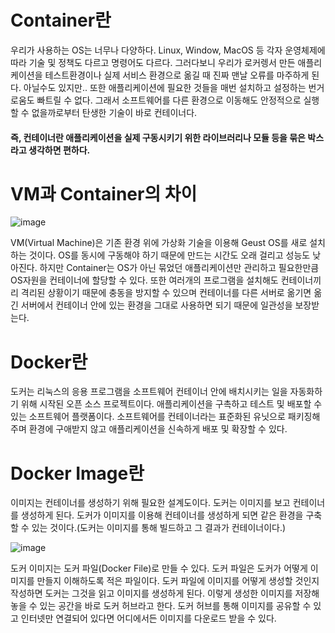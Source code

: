 # Container란
우리가 사용하는 OS는 너무나 다양하다. Linux, Window, MacOS 등 각자 운영체제에 따라 기술 및 정책도 다르고 명령어도 다르다. 그러다보니 우리가 로커렝서 만든 애플리케이션을 테스트환경이나 실제 서비스 환경으로 옮길 때 진짜 맨날 오류를 마주하게 된다. 아닐수도 있지만.. 또한 애플리케이션에 필요한 것들을 매번 설치하고 설정하는 번거로움도 빠트릴 수 없다. 그래서 소프트웨어를 다른 환경으로 이동해도 안정적으로 실행할 수 없을까로부터 탄생한 기술이 바로 컨테이너다.
#### 즉, 컨테이너란 애플리케이션을 실제 구동시키기 위한 라이브러리나 모듈 등을 묶은 박스라고 생각하면 편하다.

# VM과 Container의 차이

![image](https://github.com/OOOIOOOIO/Study-Web-Development/assets/74396651/8086e3a4-23db-46a9-a099-391ba1f70e52)

VM(Virtual Machine)은 기존 환경 위에 가상화 기술을 이용해 Geust OS를 새로 설치하는 것이다. OS를 동시에 구동해야 하기 때문에 만드는 시간도 오래 걸리고 성능도 낮아진다. 하지만 Container는 OS가 아닌 묶었던 애플리케이션만 관리하고 필요한만큼 OS자원을 컨테이너에 할당할 수 있다. 또한 여러개의 프로그램을 설치해도 컨테이너끼리 격리된 상황이기 때문에 충동을 방지할 수 있으며 컨테이너를 다른 서버로 옮기면 옮긴 서버에서 컨테이너 안에 있는 환경을 그대로 사용하면 되기 때문에 일관성을 보장받는다.


# Docker란
도커는 리눅스의 응용 프로그램을 소프트웨어 컨테이너 안에 배치시키는 일을 자동화하기 위해 시작된 오픈 소스 프로젝트이다. 애플리케이션을 구촉하고 테스트 및 배포할 수 있는 소프트웨어 플랫폼이다. 소프트웨어를 컨테이너라는 표준화된 유닛으로 패키징해주며 환경에 구애받지 않고 애플리케이션을 신속하게 배포 및 확장할 수 있다.

# Docker Image란
이미지는 컨테이너를 생성하기 위해 필요한 설계도이다. 도커는 이미지를 보고 컨테이너를 생성하게 된다. 도커가 이미지를 이용해 컨테이너를 생성하게 되면 같은 환경을 구축할 수 있는 것이다.(도커는 이미지를 통해 빌드하고 그 결과가 컨테이너이다.)<br>

![image](https://github.com/OOOIOOOIO/Study-Web-Development/assets/74396651/27aa31b1-d8ac-4fac-8eff-37224c57848c)

도커 이미지는 도커 파일(Docker File)로 만들 수 있다. 도커 파일은 도커가 어떻게 이미지를 만들지 이해하도록 적은 파일이다. 도커 파일에 이미지를 어떻게 생성할 것인지 작성하면 도커는 그것을 읽고 이미지를 생성하게 된다. 이렇게 생성한 이미지를 저장해 놓을 수 있는 공간을 바로 도커 허브라고 한다. 도커 허브를 통해 이미지를 공유할 수 있고 인터넷만 연결되어 있다면 어디에서든 이미지를 다운로드 받을 수 있다.



